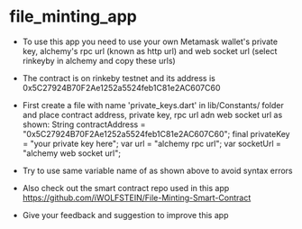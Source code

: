 # file_minting_app

- To use this app you need to use your own Metamask wallet's private key, alchemy's rpc url (known as http url) and web socket url (select rinkeyby in alchemy and copy these urls)


- The contract is on rinkeby testnet and its address is
0x5C27924B70F2Ae1252a5524feb1C81e2AC607C60


- First create a file with name 'private_keys.dart' in lib/Constants/ folder and place contract address, private key, rpc url adn web socket url as shown:
String contractAddress = "0x5C27924B70F2Ae1252a5524feb1C81e2AC607C60";
final privateKey = "your private key here";
var url = "alchemy rpc url";
var socketUrl = "alchemy web socket url";


- Try to use same variable name of as shown above to avoid syntax errors


- Also check out the smart contract repo used in this app
https://github.com/iWOLFSTEIN/File-Minting-Smart-Contract


- Give your feedback and suggestion to improve this app


